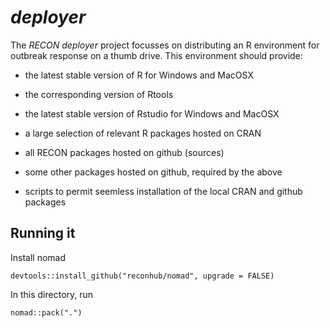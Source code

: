 # *deployer*

The *RECON deployer* project focusses on distributing an R environment for outbreak response on a thumb drive. This environment should provide:

* the latest stable version of R for Windows and MacOSX

* the corresponding version of Rtools

* the latest stable version of Rstudio for Windows and MacOSX

* a large selection of relevant R packages hosted on CRAN

* all RECON packages hosted on github (sources)

* some other packages hosted on github, required by the above

* scripts to permit seemless installation of the local CRAN and github packages 

## Running it

Install nomad

```
devtools::install_github("reconhub/nomad", upgrade = FALSE)
```

In this directory, run

```
nomad::pack(".")
```
